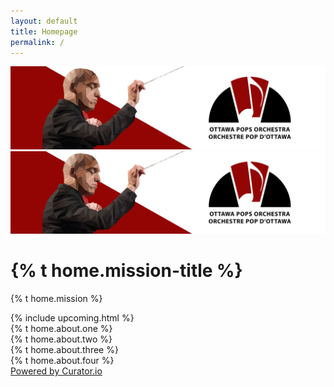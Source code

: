 ```yaml
---
layout: default
title: Homepage
permalink: /
---
```


<div class="main content container-fluid">
<div class="background-image"></div>
<div class="parallax">
<div id="carouselExampleControls" class="carousel slide carousel-computer" data-ride="carousel">
<div class="carousel-inner">
<div class="carousel-item active">
<img id="SWcarousel-img" class="d-block w-100" src="/assets/img/OPO_website_banner.jpg" alt="Banner">
<!-- <div class="carousel-caption ">
<a id="SWcarousel" onmouseenter="grey(this.id)" onmouseout="unGrey(this.id)" href="{{ site.baseurl }}/2019-2020/videogamesymphony/" class="btn btn-maroon">{% t home.moreInfo %}</a>
</div> -->
</div>
</div>
</div>
<div id="carouselExampleControls-mobile" class="carousel slide carousel-mobile" data-ride="carousel">
<div class="carousel-inner">
<div class="carousel-item active">
<!-- <a href="{{ site.baseurl }}/2019-2020/videogamesymphony/"> -->
<img id="SWcarousel-img-mobile" class="d-block w-100" src="/assets/img/OPO_website_banner.jpg" alt="Banner">
<!-- </a> -->
</div>
</div>
</div>
<div class="row mission-statement">
<div class="col">
<h1 data-aos="fade-right" data-aos-duration="1000">{% t home.mission-title %}</h1>
<p data-aos="fade-left" data-aos-duration="1000" data-aos-delay="500">{% t home.mission %}</p>
</div>
</div>
<div class="upcoming-home">
{% include upcoming.html %}
</div>
<!-- SM and About Us -->
<div class="row">
<div class="col-md-5 offset-md-1">
<div class="row">
<div class="col about-us-main" data-aos="fade-in" data-aos-duration="1000">{% t home.about.one %}</div>
</div>
<div class="row">
<div class="col about-us-main" data-aos="fade-in" data-aos-duration="1000">{% t home.about.two %}</div>
</div>
<div class="row">
<div class="col about-us-main" data-aos="fade-in" data-aos-duration="1000">{% t home.about.three %}</div>
</div>
<div class="row">
<div class="col about-us-main" data-aos="fade-in" data-aos-duration="1000">{% t home.about.four %}</div>
</div>
</div>
<div class="col-md-5 offset-md-1" id="curator-feed"><a href="https://curator.io" target="_blank" class="crt-logo crt-tag">Powered by Curator.io</a></div>
</div>
</div>

</div>
